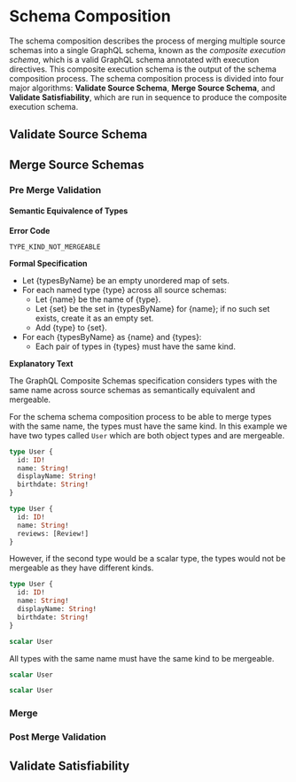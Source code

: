# Schema Composition

The schema composition describes the process of merging multiple source schemas
into a single GraphQL schema, known as the _composite execution schema_, which
is a valid GraphQL schema annotated with execution directives. This composite
execution schema is the output of the schema composition process. The schema
composition process is divided into four major algorithms: **Validate Source
Schema**, **Merge Source Schema**, and **Validate Satisfiability**, which are
run in sequence to produce the composite execution schema.

## Validate Source Schema

## Merge Source Schemas

### Pre Merge Validation

#### Semantic Equivalence of Types

**Error Code**

`TYPE_KIND_NOT_MERGEABLE`

**Formal Specification**

- Let {typesByName} be an empty unordered map of sets.
- For each named type {type} across all source schemas:
  - Let {name} be the name of {type}.
  - Let {set} be the set in {typesByName} for {name}; if no such set exists,
    create it as an empty set.
  - Add {type} to {set}.
- For each {typesByName} as {name} and {types}:
  - Each pair of types in {types} must have the same kind.

**Explanatory Text**

The GraphQL Composite Schemas specification considers types with the same name
across source schemas as semantically equivalent and mergeable.

For the schema schema composition process to be able to merge types with the
same name, the types must have the same kind. In this example we have two types
called `User` which are both object types and are mergeable.

```graphql example
type User {
  id: ID!
  name: String!
  displayName: String!
  birthdate: String!
}

type User {
  id: ID!
  name: String!
  reviews: [Review!]
}
```

However, if the second type would be a scalar type, the types would not be
mergeable as they have different kinds.

```graphql counter-example
type User {
  id: ID!
  name: String!
  displayName: String!
  birthdate: String!
}

scalar User
```

All types with the same name must have the same kind to be mergeable.

```graphql example
scalar User

scalar User
```

### Merge

### Post Merge Validation

## Validate Satisfiability
